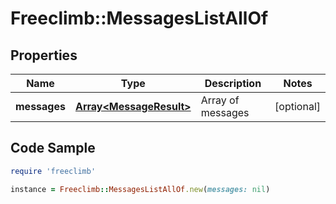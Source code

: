 # Freeclimb::MessagesListAllOf

## Properties

Name | Type | Description | Notes
------------ | ------------- | ------------- | -------------
**messages** | [**Array&lt;MessageResult&gt;**](MessageResult.md) | Array of messages | [optional] 

## Code Sample

```ruby
require 'freeclimb'

instance = Freeclimb::MessagesListAllOf.new(messages: nil)
```


